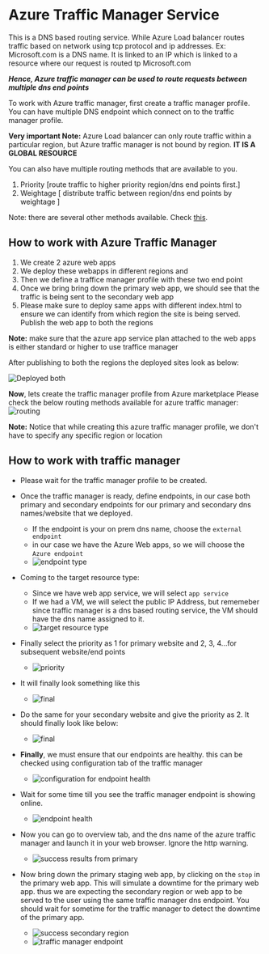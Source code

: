 # Azure Traffic Manager Service

This is a DNS based routing service. While Azure Load balancer routes traffic based on network using tcp protocol and ip addresses.
Ex: Microsoft.com is a DNS name. It is linked to an IP which is linked to a resource where our request is routed tp Microsoft.com

**_Hence, Azure traffic manager can be used to route requests between multiple dns end points_**

To work with Azure traffic manager, first create a traffic manager profile. You can have multiple DNS endpoint which connect on to the traffic manager profile.

**Very important Note:** Azure Load balancer can only route traffic within a particular region, but Azure traffic manager is not bound by region. **IT IS A GLOBAL RESOURCE**

You can also have multiple routing methods that are available to you.

1. Priority \[route traffic to higher priority region/dns end points first.\]
2. Weightage \[ distribute traffic between region/dns end points by weightage \]

Note: there are several other methods available. Check [this](https://docs.microsoft.com/en-us/azure/traffic-manager/traffic-manager-overview).

## How to work with Azure Traffic Manager

1. We create 2 azure web apps
2. We deploy these webapps in different regions and
3. Then we define a traffice manager profile with these two end point
4. Once we bring bring down the primary web app, we should see that the traffic is being sent to the secondary web app
5. Please make sure to deploy same apps with different index.html to ensure we can identify from which region the site is being served. Publish the web app to both the regions

**Note:** make sure that the azure app service plan attached to the web apps is either standard or higher to use traffice manager

After publishing to both the regions the deployed sites look as below:

![Deployed both](./images/47.png)

**Now**, lets create the traffic manager profile from Azure marketplace
Please check the below routing methods available for azure traffic manager:
![routing](./images/48.PNG)

**Note:** Notice that while creating this azure traffic manager profile, we don't have to specify any specific region or location

## How to work with traffic manager

- Please wait for the traffic manager profile to be created.
- Once the traffic manager is ready, define endpoints, in our case both primary and secondary endpoints for our primary and secondary dns names/website that we deployed.

  - If the endpoint is your on prem dns name, choose the `external endpoint`
  - in our case we have the Azure Web apps, so we will choose the `Azure endpoint`
  - ![endpoint type](./images/49.PNG)

- Coming to the target resource type:

  - Since we have web app service, we will select `app service`
  - If we had a VM, we will select the public IP Address, but rememeber since traffic manager is a dns based routing service, the VM should have the dns name assigned to it.
  - ![target resource type](./images/50.PNG)

- Finally select the priority as 1 for primary website and 2, 3, 4...for subsequent website/end points

  - ![priority](./images/51.PNG)

- It will finally look something like this
  - ![final](./images/52.PNG)
- Do the same for your secondary website and give the priority as 2. It should finally look like below:

  - ![final](./images/53.PNG)

- **Finally**, we must ensure that our endpoints are healthy. this can be checked using configuration tab of the traffic manager

  - ![configuration for endpoint health](./images/54.PNG)

- Wait for some time till you see the traffic manager endpoint is showing online.
  - ![endpoint health](./images/55.PNG)
- Now you can go to overview tab, and the dns name of the azure traffic manager and launch it in your web browser. Ignore the http warning.
  - ![success results from primary](./images/56.PNG)
- Now bring down the primary staging web app, by clicking on the `stop` in the primary web app. This will simulate a downtime for the primary web app. thus we are expecting the secondary region or web app to be served to the user using the same traffic manager dns endpoint. You should wait for sometime for the traffic manager to detect the downtime of the primary app.
  - ![success secondary region](./images/57.PNG)
  - ![traffic manager endpoint](./images/58.PNG)
